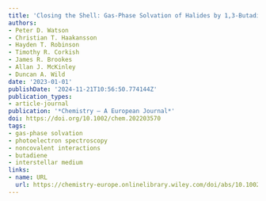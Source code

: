 ```yaml
---
title: 'Closing the Shell: Gas-Phase Solvation of Halides by 1,3-Butadiene'
authors:
- Peter D. Watson
- Christian T. Haakansson
- Hayden T. Robinson
- Timothy R. Corkish
- James R. Brookes
- Allan J. McKinley
- Duncan A. Wild
date: '2023-01-01'
publishDate: '2024-11-21T10:56:50.774144Z'
publication_types:
- article-journal
publication: '*Chemistry – A European Journal*'
doi: https://doi.org/10.1002/chem.202203570
tags:
- gas-phase solvation
- photoelectron spectroscopy
- noncovalent interactions
- butadiene
- interstellar medium
links:
- name: URL
  url: https://chemistry-europe.onlinelibrary.wiley.com/doi/abs/10.1002/chem.202203570
---
```

